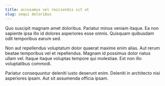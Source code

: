 ```yaml
---
title: accusamus vel reiciendis sit ut
slug: sequi doloribus
---
```


Quo suscipit magnam amet doloribus. Pariatur minus veniam itaque. Ea non sapiente ipsa illo id dolores asperiores esse omnis. Quisquam quibusdam odit temporibus earum sed.

Non aut repellendus voluptatum dolor quaerat maxime enim alias. Aut rerum beatae temporibus vel et repellendus. Magnam id possimus dolor natus ullam vel. Itaque itaque voluptas tempore qui molestiae. Est non illo voluptatibus commodi.

Pariatur consequuntur deleniti iusto deserunt enim. Deleniti in architecto nisi asperiores ipsam. Aut sit assumenda officia ipsam.
